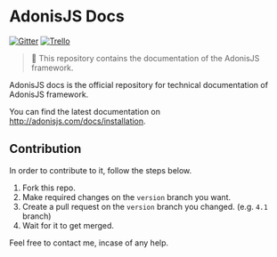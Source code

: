 # AdonisJS Docs

[![Gitter](https://img.shields.io/badge/+%20GITTER-JOIN%20CHAT%20%E2%86%92-1DCE73.svg?style=flat-square)](https://gitter.im/adonisjs/adonis-framework)
[![Trello](https://img.shields.io/badge/TRELLO-%E2%86%92-89609E.svg?style=flat-square)](https://trello.com/b/yzpqCgdl/adonis-for-humans)

> :pray: This repository contains the documentation of the AdonisJS framework.

AdonisJS docs is the official repository for technical documentation of AdonisJS framework.

You can find the latest documentation on http://adonisjs.com/docs/installation.

## Contribution

In order to contribute to it, follow the steps below.

1. Fork this repo.
2. Make required changes on the `version` branch you want.
3. Create a pull request on the `version` branch you changed. (e.g. `4.1` branch)
4. Wait for it to get merged.

Feel free to contact me, incase of any help.
